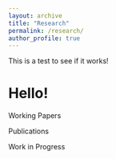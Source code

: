 ```yaml
---
layout: archive
title: "Research"
permalink: /research/
author_profile: true
---
```


This is a test to see if it works!


Hello!
=======

Working Papers

Publications

Work in Progress
